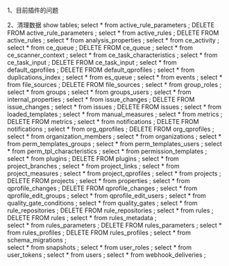 1、目前插件的问题
  

2、清理数据
show tables;
select * from active_rule_parameters ;  DELETE FROM active_rule_parameters ;
select * from active_rules ;    DELETE FROM active_rules ;
select * from analysis_properties ;
select * from ce_activity ;
select * from ce_queue ;    DELETE FROM ce_queue ;
select * from ce_scanner_context ;
select * from ce_task_characteristics ;
select * from ce_task_input ;      DELETE FROM ce_task_input ;
select * from default_qprofiles ;  DELETE FROM default_qprofiles  ;
select * from duplications_index ;
select * from es_queue ;
select * from events ;
select * from file_sources ;     DELETE FROM file_sources ;
select * from group_roles ;
select * from groups ;
select * from groups_users ;
select * from internal_properties ;
select * from issue_changes ;     DELETE FROM issue_changes ;
select * from issues ;     DELETE FROM issues ;
select * from loaded_templates ;
select * from manual_measures ;
select * from metrics ; 	  DELETE FROM metrics ;
select * from notifications ; DELETE FROM notifications ;
select * from org_qprofiles ; DELETE FROM org_qprofiles ;
select * from organization_members ;
select * from organizations ;
select * from perm_templates_groups ;
select * from perm_templates_users ;
select * from perm_tpl_characteristics ;
select * from permission_templates ;
select * from plugins ;  DELETE FROM plugins ;
select * from project_branches ;
select * from project_links ;
select * from project_measures ;
select * from project_qprofiles ;
select * from projects ;   DELETE FROM projects ;
select * from properties ;
select * from qprofile_changes ; DELETE FROM qprofile_changes ;
select * from qprofile_edit_groups ;
select * from qprofile_edit_users ;
select * from quality_gate_conditions ;
select * from quality_gates ;
select * from rule_repositories ;  DELETE FROM rule_repositories ;
select * from rules ;   DELETE FROM rules ;
select * from rules_metadata ;     
select * from rules_parameters ;  DELETE FROM rules_parameters ;
select * from rules_profiles ;    DELETE FROM rules_profiles ;
select * from schema_migrations ;  
select * from snapshots ;
select * from user_roles ;
select * from user_tokens ;
select * from users ;
select * from webhook_deliveries ;